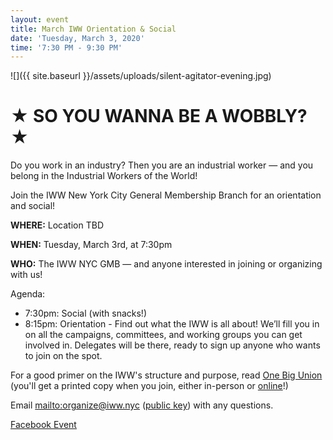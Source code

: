 ```yaml
---
layout: event
title: March IWW Orientation & Social
date: 'Tuesday, March 3, 2020'
time: '7:30 PM - 9:30 PM'
---
```

![]({{ site.baseurl }}/assets/uploads/silent-agitator-evening.jpg)
# ★ SO YOU WANNA BE A WOBBLY? ★

Do you work in an industry? Then you are an industrial worker — and you belong in the Industrial Workers of the World!

Join the IWW New York City General Membership Branch for an orientation and social!

**WHERE:** Location TBD

**WHEN:** Tuesday, March 3rd, at 7:30pm

**WHO:** The IWW NYC GMB — and anyone interested in joining or organizing with us!

Agenda:

* 7:30pm: Social (with snacks!)
* 8:15pm: Orientation - Find out what the IWW is all about! We’ll fill you in on all the campaigns, committees, and working groups you can get involved in. Delegates will be there, ready to sign up anyone who wants to join on the spot.

For a good primer on the IWW's structure and purpose, read [One Big Union](https://iww.org/about/official/OBU) (you'll get a printed copy when you join, either in-person or [online](https://redcard.iww.org/user/register)!)

Email <mailto:organize@iww.nyc> ([public key](/assets/keys/publickey.organize@iww.nyc.asc)) with any questions.

[Facebook Event](https://www.facebook.com/events/2327114777395005/)
